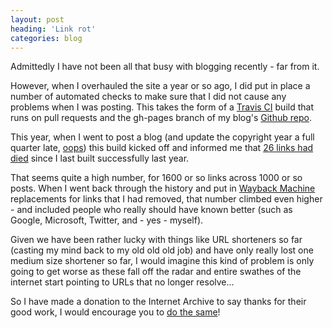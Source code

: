 ```yaml
---
layout: post
heading: 'Link rot'
categories: blog
---
```


Admittedly I have not been all that busy with blogging recently - far from it.

However, when I overhauled the site a year or so ago, I did put in place a number of automated checks to make sure that I did not cause any problems when I was posting. This takes the form of a [Travis CI](https://travis-ci.org/chrisalexander/blog) build that runs on pull requests and the gh-pages branch of my blog's [Github repo](https://github.com/chrisalexander/blog).

This year, when I went to post a blog (and update the copyright year a full quarter late, [oops](https://github.com/chrisalexander/blog/commit/a4b1d85d22fd7853acb0530636ffccb0fdeac85f)) this build kicked off and informed me that [26 links had died](https://travis-ci.org/chrisalexander/blog/builds/122703665) since I last built successfully last year.

That seems quite a high number, for 1600 or so links across 1000 or so posts. When I went back through the history and put in [Wayback Machine](http://archive.org/web/) replacements for links that I had removed, that number climbed even higher - and included people who really should have known better (such as Google, Microsoft, Twitter, and - yes - myself).

Given we have been rather lucky with things like URL shorteners so far (casting my mind back to my old old old job) and have only really lost one medium size shortener so far, I would imagine this kind of problem is only going to get worse as these fall off the radar and entire swathes of the internet start pointing to URLs that no longer resolve...

So I have made a donation to the Internet Archive to say thanks for their good work, I would encourage you to [do the same](https://archive.org/donate/)!